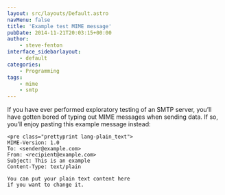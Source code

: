 ```yaml
---
layout: src/layouts/Default.astro
navMenu: false
title: 'Example test MIME message'
pubDate: 2014-11-21T20:03:15+00:00
author:
    - steve-fenton
interface_sidebarlayout:
    - default
categories:
    - Programming
tags:
    - mime
    - smtp
---
```


If you have ever performed exploratory testing of an SMTP server, you’ll have gotten bored of typing out MIME messages when sending data. If so, you’ll enjoy pasting this example message instead:

```
<pre class="prettyprint lang-plain_text">
MIME-Version: 1.0
To: <sender@example.com>
From: <recipient@example.com>
Subject: This is an example
Content-Type: text/plain

You can put your plain text content here
if you want to change it.
```